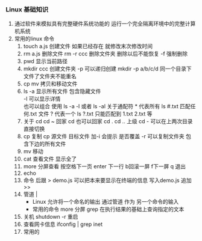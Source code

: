 ### Linux 基础知识
1. 通过软件来模拟具有完整硬件系统功能的 运行一个完全隔离环境中的完整计算机系统
2. 常用的linux 命令
    1. touch a.js  创建文件  如果已经存在 就修改末次修改时间
    2. rm a.js 删除文件  rm -r ccc 删除文件夹 删除以后不能恢复 -f 强制删除
    3. pwd 显示当前路径
    4. mkdir ccc 创建文件夹  -p 可以递归创建  mkdir -p a/b/c/d   同一个目录下文件了文件夹不能重名
    5. cp mv 拷贝和移动文件
    6. ls 
        -a 显示所有文件 包含隐藏文件  
        -l 可以显示详情  
        也可以组合 使用 ls -a -l  或者 ls -al
        关于通配符  * 代表所有  ls #.txt   匹配任何.txt 文件
                  ? 代表一个   ls ?.txt  只能匹配到  1.txt 2.txt 等
    7. 关于 cd
        cd ~ 回家
        cd  也可以回家
        cd .
        cd .. 上级
        cd -  可以在上两次目录直接切换
    8. cp 复制  cp 源文件  目标文件 加-i 会提示 是否覆盖 -r 可以复制文件夹 包含下边的所有文件
    9. mv 移动
    10. cat 查看文件  显示全了 
    11. more  分屏查看 按空格下一页 enter 下一行  b回滚一屏 f下一屏 q 退出
    12. echo 
    13. 命令 后跟  > demo.js  可以把本来要显示在终端的信息 写入demo.js 追加 >>
    14. 管道 | 
        - Linux 允许将一个命名的输出 通过管道 作为 另一个命令的输入
        - 常用的命令 more 分屏 grep  在执行结果的基础上查询指定的文本
    15. 关机  shutdown -r 重启
    16. 查看网卡信息  ifconfig | grep inet
    17. 常用的 






    


